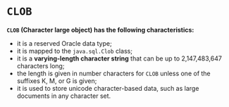 # `CLOB`
**`CLOB` (Character large object) has the following characteristics:**
- it is a reserved Oracle data type;
- it is mapped to the `java.sql.Clob` class;
- it is a **varying-length character string** that can be up to 2,147,483,647 characters long;
- the length is given in number characters for `CLOB` unless one of the suffixes K, M, or G is given;
- it is used to store unicode character-based data, such as large documents in any character set.

